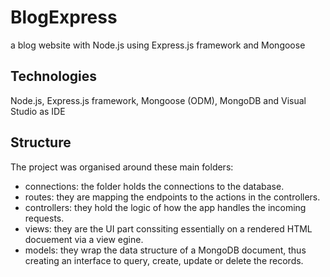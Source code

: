 # BlogExpress
a blog website with Node.js using Express.js framework and Mongoose

## Technologies
Node.js, Express.js framework, Mongoose (ODM), MongoDB and Visual Studio as IDE

## Structure
The project was organised around these main folders:
  * connections: the folder holds the connections to the database.
  * routes: they are mapping the endpoints to the actions in the controllers.
  * controllers: they hold the logic of how the app handles the incoming requests.
  * views: they are the UI part conssiting essentially on a rendered HTML docuement via a view egine.
  * models: they wrap the data structure of a MongoDB document, thus creating an interface to query, create, update or delete the records.
